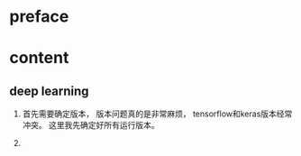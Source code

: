 
# preface

# content 
## deep learning 
1. 首先需要确定版本， 版本问题真的是非常麻烦，  tensorflow和keras版本经常冲突。 这里我先确定好所有运行版本。


2. 